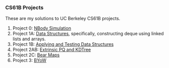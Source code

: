 ### CS61B Projects
These are my solutions to UC Berkeley CS61B projects.

1. Project 0: [NBody Simulation](https://sp19.datastructur.es/materials/proj/proj0/proj0)
2. Project 1A: [Data Structures](https://sp19.datastructur.es/materials/proj/proj1a/proj1a), specifically, constructing deque using linked
lists and arrays.
3. Project 1B:  [Applying and Testing Data Structures](https://sp19.datastructur.es/materials/proj/proj1b/proj1b)
4. Project 2AB: [Extrinsic PQ and KDTree](https://sp19.datastructur.es/materials/proj/proj2ab/proj2ab)
5. Project 2C: [Bear Maps](https://sp19.datastructur.es/materials/proj/proj2c/proj2c)
6. Project 3: [BYoW](https://sp19.datastructur.es/materials/proj/proj3/proj3)
